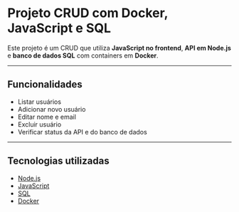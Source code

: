 # Projeto CRUD com Docker, JavaScript e SQL

Este projeto é um CRUD que utiliza **JavaScript no frontend**, **API em Node.js** e **banco de dados SQL** com containers em **Docker**.

---

## Funcionalidades

-  Listar usuários  
-  Adicionar novo usuário  
-  Editar nome e email  
-  Excluir usuário  
-  Verificar status da API e do banco de dados  

---

## Tecnologias utilizadas

- [Node.js](https://nodejs.org/)  
- [JavaScript](https://developer.mozilla.org/pt-BR/docs/Web/JavaScript)  
- [SQL](https://www.mysql.com/)
- [Docker](https://www.docker.com/)

